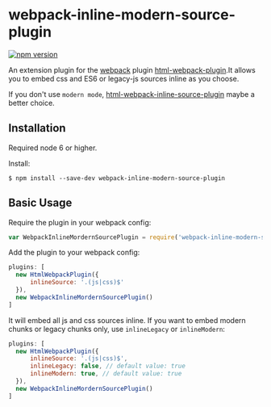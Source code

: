 # webpack-inline-modern-source-plugin

[![npm version](https://badge.fury.io/js/webpack-inline-modern-source-plugin.svg)](https://badge.fury.io/js/webpack-inline-modern-source-plugin)

An extension plugin for the [webpack](http://webpack.github.io) plugin [html-webpack-plugin](https://github.com/ampedandwired/html-webpack-plugin).It allows you to embed css and ES6 or legacy-js sources inline as you choose.

If you don't use `modern mode`, [html-webpack-inline-source-plugin](https://github.com/DustinJackson/html-webpack-inline-source-plugin) maybe a better choice.

## Installation

Required node 6 or higher.

Install:

```shell
$ npm install --save-dev webpack-inline-modern-source-plugin
```

## Basic Usage

Require the plugin in your webpack config:

```javascript
var WebpackInlineMordernSourcePlugin = require('webpack-inline-modern-source-plugin');
```

Add the plugin to your webpack config:

```javascript
plugins: [
  new HtmlWebpackPlugin({
      inlineSource: '.(js|css)$'
  }),
  new WebpackInlineMordernSourcePlugin()
]  
```

It will embed all js and css sources inline. If you want to embed modern chunks or legacy chunks only, use `inlineLegacy` or `inlineModern`:

```javascript
plugins: [
  new HtmlWebpackPlugin({
      inlineSource: '.(js|css)$',
      inlineLegacy: false, // default value: true
      inlineModern: true, // default value: true
  }),
  new WebpackInlineMordernSourcePlugin()
]  
```
